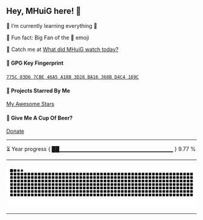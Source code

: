 <!--

Thank you if you like this profile README!

BUT, please DO NOT copy this and create your profile based on it.

You can use it as a reference, and copy a part of it, but DO NOT copy
all of this and create your profile based on it.

It is very common that you forget to change some information and leave
mine in your profile. 🤣🤣🤣

What's more, you can find other awesome profile READMEs at
https://github.com/abhisheknaiidu/awesome-github-profile-readme. There
could be a profile README that fits you better than this one.

Wish you a good-looking profile README!

                                   —— MHuiG (https://github.com/MHuiG)

-->

## Hey, MHuiG here! :wave:

<!-- <img align="right" width="50%" src="https://github-readme-stats-one-bice.vercel.app/api?username=mhuig&show_icons=true&include_all_commits=true&include_all_commits=true&role=OWNER,ORGANIZATION_MEMBER&title_color=fff&icon_color=79ff97&text_color=9f9f9f&bg_color=151515"> -->

🌱 I’m currently learning everything 🤣

🤣 Fun fact: Big Fan of the 🤣 emoji

🤗 Catch me at [What did MHuiG watch today?](https://t.me/+NtiT16IvYbA4MDA1)

#### :key: GPG Key Fingerprint

[`775C 83D6 7CBE 46A5 A18B 3D28 BA16 368B D4C4 169C`](https://keybase.io/mhuig/pgp_keys.asc)

#### :star2: Projects Starred By Me

[My Awesome Stars](AWESOME-STARS.md)

#### 🍻 Give Me A Cup Of Beer?

[Donate](Donate.md)

---

<!--START_SECTION:progressBar-->
⏳ Year progress { ██▁▁▁▁▁▁▁▁▁▁▁▁▁▁▁▁▁▁▁▁▁▁▁▁▁▁▁▁ } 9.77 %

<!--END_SECTION:progressBar-->

---

![github contribution grid snake animation](https://raw.githubusercontent.com/MHuiG/MHuiG/output/github-contribution-grid-snake.svg)

---
